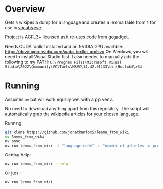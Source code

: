 # Overview

Gets a wikipedia dump for a language and creates a lemma table from it for use in [vocabsieve](https://github.com/FreeLanguageTools/vocabsieve/).

Project is AGPL3+ licensed as it re-uses code from [gogadget](https://gogadget.jfox.io).

Needs CUDA toolkit installed and an NVIDIA GPU available: <https://developer.nvidia.com/cuda-toolkit-archive>
On Windows, you will need to install Visual Studio first. I also needed to manually add the following to my PATH: `C:\Program Files\Microsoft Visual Studio\2022\Community\VC\Tools\MSVC\14.42.34433\bin\Hostx64\x64`

# Running

Assumes `uv` but will work equally well with a pip venv.

No need to download anything apart from this repository. The script will automatically grab the wikipedia articles for your chosen language.

Running:

```sh
git clone https://github.com/jonathanfox5/lemma_from_wiki
cd lemma_from_wiki
uv sync
uv run lemma_from_wiki -l "language code" -n "number of articles to process"
```

Getting help:

```sh
uv run lemma_from_wiki --help
```

Or just :

```sh
uv run lemma_from_wiki
```

